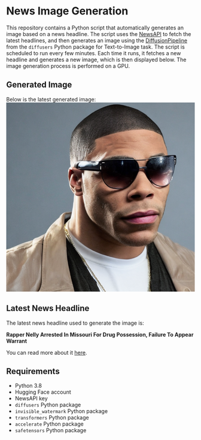 # News Image Generation
This repository contains a Python script that automatically generates an image based on a news headline. The script uses the [NewsAPI](https://newsapi.org/) to fetch the latest headlines, and then generates an image using the [DiffusionPipeline](https://github.com/huggingface/diffusers) from the `diffusers` Python package for Text-to-Image task.
The script is scheduled to run every few minutes. Each time it runs, it fetches a new headline and generates a new image, which is then displayed below. The image generation process is performed on a GPU.

## Generated Image
Below is the latest generated image:
![Generated Image](image.png)

## Latest News Headline
The latest news headline used to generate the image is:

**Rapper Nelly Arrested In Missouri For Drug Possession, Failure To Appear Warrant**

You can read more about it [here](https://news.google.com/rss/articles/CBMihAFBVV95cUxPcUJYZjk5aTZqSVNDZTdQRFRHS3dCRk16Z3JMY3ZnNTJjaW1LRjFzOXJLNlZabjEtMnFET3FFc1B2SGZfRU9xS3dVc2JHdGRUNEQxQmpGZXRzeGt0VHI4V0Jlc2JVLVVoZXM2cU5zSEhROVMtMThLTkhYTWFHNUZTWU41UzI?oc=5).

## Requirements
- Python 3.8
- Hugging Face account
- NewsAPI key
- `diffusers` Python package
- `invisible_watermark` Python package
- `transformers` Python package
- `accelerate` Python package
- `safetensors` Python package
